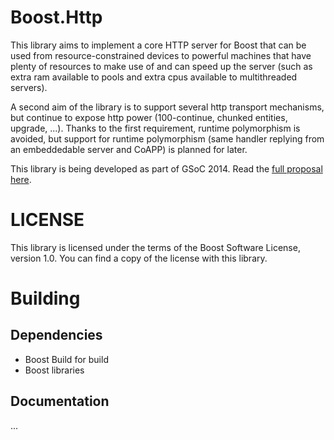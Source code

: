 # Boost.Http

This library aims to implement a core HTTP server for Boost that can be used
from resource-constrained devices to powerful machines that have plenty of
resources to make use of and can speed up the server (such as extra ram
available to pools and extra cpus available to multithreaded servers).

A second aim of the library is to support several http transport mechanisms, but
continue to expose http power (100-continue, chunked entities, upgrade, ...).
Thanks to the first requirement, runtime polymorphism is avoided, but support
for runtime polymorphism (same handler replying from an embeddedable server and
CoAPP) is planned for later.

This library is being developed as part of GSoC 2014. Read the [full proposal
here](https://github.com/vinipsmaker/gsoc2014-boost).

# LICENSE

This library is licensed under the terms of the Boost Software License, version
1.0. You can find a copy of the license with this library.

# Building

## Dependencies

* Boost Build for build
* Boost libraries

## Documentation

...

